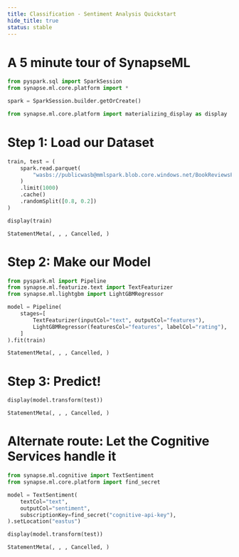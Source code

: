 ```yaml
---
title: Classification - Sentiment Analysis Quickstart
hide_title: true
status: stable
---
```

# A 5 minute tour of SynapseML


```python
from pyspark.sql import SparkSession
from synapse.ml.core.platform import *

spark = SparkSession.builder.getOrCreate()

from synapse.ml.core.platform import materializing_display as display
```

# Step 1: Load our Dataset


```python
train, test = (
    spark.read.parquet(
        "wasbs://publicwasb@mmlspark.blob.core.windows.net/BookReviewsFromAmazon10K.parquet"
    )
    .limit(1000)
    .cache()
    .randomSplit([0.8, 0.2])
)

display(train)
```


    StatementMeta(, , , Cancelled, )


# Step 2: Make our Model


```python
from pyspark.ml import Pipeline
from synapse.ml.featurize.text import TextFeaturizer
from synapse.ml.lightgbm import LightGBMRegressor

model = Pipeline(
    stages=[
        TextFeaturizer(inputCol="text", outputCol="features"),
        LightGBMRegressor(featuresCol="features", labelCol="rating"),
    ]
).fit(train)
```


    StatementMeta(, , , Cancelled, )


# Step 3: Predict!


```python
display(model.transform(test))
```


    StatementMeta(, , , Cancelled, )


# Alternate route: Let the Cognitive Services handle it


```python
from synapse.ml.cognitive import TextSentiment
from synapse.ml.core.platform import find_secret

model = TextSentiment(
    textCol="text",
    outputCol="sentiment",
    subscriptionKey=find_secret("cognitive-api-key"),
).setLocation("eastus")

display(model.transform(test))
```


    StatementMeta(, , , Cancelled, )

